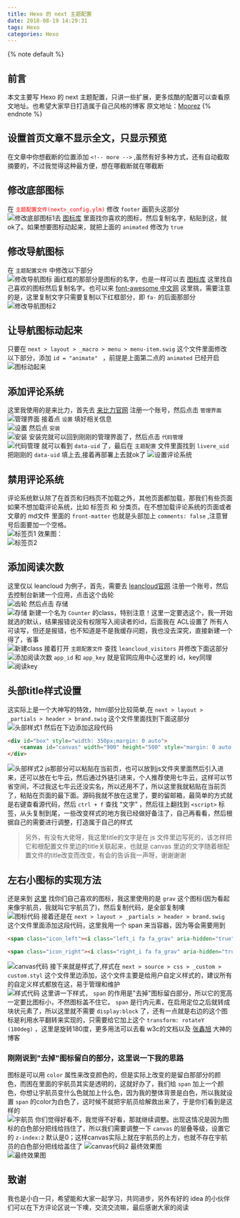 ```yaml
---
title: Hexo 的 next 主题配置
date: 2018-08-19 14:29:31
tags: Hexo
categories: Hexo
---
```

{% note default %}
## 前言

本文主要写 Hexo 的 next 主题配置，只讲一些扩展，更多炫酷的配置可以查看原文地址。也希望大家早日打造属于自己风格的博客
原文地址：[Moorez](http://shenzekun.cn/)
{% endnote %}
<!-- more -->
## 设置首页文章不显示全文，只显示预览

在文章中你想截断的位置添加  <span color=#ff0000>`<!-- more -->`</span>  ,虽然有好多种方式，还有自动截取摘要的，不过我觉得这种最方便，想在哪截断就在哪截断

## 修改底部图标

在  <font color=#ff0000>`主题配置文件(next>_config.ylm)`</font>  修改  `footer`  画箭头这部分<br/>
![修改底部图标1](https://i.loli.net/2018/08/19/5b79151909483.png)去  [图标库](https://fontawesome.com/icons?d=gallery)  里面找你喜欢的图标，然后复制名字，粘贴到这，就ok了。如果想要图标动起来，就把上面的  `animated`  修改为  `true`

## 修改导航图标

在  `主题配置文件`  中修改以下部分<br />
![修改导航图标](https://i.loli.net/2018/08/19/5b79180aa17e1.png)
画红框的那部分是图标的名字，也是一样可以去  [图标库](https://fontawesome.com/icons?d=gallery)  这里找自己喜欢的图标然后复制名字。也可以来  [font-awesome 中文网](http://www.fontawesome.com.cn/faicons/)  这里挑，需要注意的是，这里复制文字只需要复制以下红框部分，即  `fa-`  的后面那部分<br />
![修改导航图标2](https://i.loli.net/2018/08/19/5b79196273d27.png)

## 让导航图标动起来

只要在  `next > layout > _macro > menu > menu-item.swig`  这个文件里面修改以下部分，添加  `id = "animate" `  ，前提是上面第二点的  `animated`  已经开启<br />
![图标动起来](https://i.loli.net/2018/08/19/5b791b420cd90.png)

## 添加评论系统

这里我使用的是来比力，首先去  [来比力官网](https://livere.com/)  注册一个账号，然后点击  `管理界面`  <br />
![管理界面](https://i.loli.net/2018/08/19/5b7923fb07655.png)
接着点  `设置`  填好相关信息<br />
![设置](https://i.loli.net/2018/08/19/5b7924ababb2d.png)
然后点  `安装`  <br />
![安装](https://i.loli.net/2018/08/19/5b79257d78bb8.png)
安装完就可以回到刚刚的管理界面了，然后点击  `代码管理`  <br />
![代码管理](https://i.loli.net/2018/08/19/5b79260ac33d5.png)
就可以看到  `data-uid`  了，最后在  `主题配置`  文件里面找到  `livere_uid`  把刚刚的  `data-uid`  填上去,接着再部署上去就ok了
![设置评论系统](https://i.loli.net/2018/08/19/5b7927182cbc8.png)

## 禁用评论系统

评论系统默认除了在首页和归档页不加载之外，其他页面都加载，那我们有些页面如果不想加载评论系统，比如 标签页 和 分类页。在不想加载评论系统的页面或者文章的 md文件 里面的  `front-matter`  也就是头部加上  `comments: false`  ,注意冒号后面要加一个空格。<br />
![标签页1](https://i.loli.net/2018/08/19/5b792d35a37cb.png)
效果图：<br />
![标签页2](https://i.loli.net/2018/08/19/5b792d6c59f1a.png)

## 添加阅读次数

这里仅以 leancloud 为例子，首先，需要去  [leancloud官网](https://leancloud.cn/)  注册一个账号，然后去控制台新建一个应用，点击这个齿轮<br />
![齿轮](https://i.loli.net/2018/08/19/5b792ff5d9212.png)
然后点击  存储<br />
![存储](https://i.loli.net/2018/08/19/5b79304cd1cab.png)
新建一个名为  `Counter`  的class，特别注意！这里一定要选这个，我一开始就选的默认，结果报错说没有权限写入阅读者的id，后面我在 ACL设置了 所有人可读写，但还是报错，也不知道是不是我缓存问题，我也没去深究，直接新建一个得了，省事 <br />
![新建class](https://i.loli.net/2018/08/19/5b7930b85f90f.png)
接着打开  `主题配置文件`  查找  `leancloud_visitors`  并修改下面这部分<br />
![添加阅读次数](https://i.loli.net/2018/08/19/5b79322fc8a87.png)
`app_id`  和  `app_key`  就是官网应用中心这里的 id，key同理<br />
![阅读key](https://i.loli.net/2018/08/19/5b7932df1f0d7.png)

## 头部title样式设置

这实际上是一个大神写的特效，html部分比较简单,在  `next > layout > _partials > header > brand.swig`  这个文件里面找到下面这部分<br />
![头部样式1](https://i.loli.net/2018/08/19/5b7958ed2a1ef.png)
然后在下边添加这段代码

```html
<div id="box" style="width: 350px;margin: 0 auto">
    <canvas id="canvas" width="900" height="500" style="margin: 0 auto;position: relative;z-index: 2;margin-bottom: 1em;max-width: 100%;height: auto;font-family: Apple Chancery"></canvas>
</div>
```
![头部样式2](https://i.loli.net/2018/08/19/5b795abc56894.png)
js那部分可以粘贴在当前页，也可以放到js文件夹里面然后引入进来，还可以放在七牛云，然后通过外链引进来，个人推荐使用七牛云，这样可以节省空间，不过我这七牛云还没实名，所以还用不了，所以这里我就粘贴在当前页了，粘贴在页面的最下面。源码我就不放在这里了，要的留邮箱，最简单的方式就是右键查看源代码，然后  `ctrl + f`  查找  “文字”  ，然后往上翻找到  `<script>`  标签，从头复制到尾，一些改变样式的地方我已经做好备注了，自己再看看，然后根据自己的需要进行调整，打造属于自己的样式
> 另外，有没有大佬呀，我这里title的文字是在 js 文件里边写死的，该怎样把它和根配置文件里边的title关联起来，也就是 canvas 里边的文字随着根配置文件的title改变而改变，有会的告诉我一声呀，谢谢谢谢

## 左右小图标的实现方法

还是来到  [这里](http://www.fontawesome.com.cn/faicons/)  找你们自己喜欢的图标，我这里使用的是  `grav`  这个图标(因为看起来像宇航员，我就叫它宇航员了)，然后复制代码，是全部复制噢<br />
![图标代码](https://i.loli.net/2018/08/19/5b795ee5c0b03.png)
接着还是在  `next > layout > _partials > header > brand.swig`  这个文件里面添加这段代码，这里我用一个 span 来当容器，因为等会需要用到
```html
<span class="icon_left"><i class="left_i fa fa_grav" aria-hidden="true"></i></span>
```
```html
<span class="icon_right"><i class="right_i fa fa_grav" aria-hidden="true"></i></span>
```

![canvas代码](https://i.loli.net/2018/08/19/5b795fda3382b.png)
接下来就是样式了,样式在  `next > source > css > _custom > custom.styl`  这个文件里边添加，这个文件主要是给用户自定义样式的，建议所有的自定义样式都放在这，易于管理和维护<br />
![样式代码](https://i.loli.net/2018/08/19/5b79612d8c7fa.png)
这里讲一下样式，  `span`  的作用是"去掉"图标留白部分，所以它的宽高一定要比图标小，不然图标盖不住它。  `span`  是行内元素，在启用定位之后就转成块状元素了，所以这里就不需要  `display:block`  了，还有一点就是右边的这个图标是利用水平翻转来实现的，只需要给它加上这个  `transform: rotateY (180deg)`  ，这里是旋转180度，更多用法可以去看 w3c的文档以及  [张鑫旭](https://www.zhangxinxu.com/wordpress/2015/05/css3-transform-affect/)  大神的博客

### 刚刚说到"去掉"图标留白的部分，这里说一下我的思路

图标是可以用  `color`  属性来改变颜色的，但是实际上改变的是留白那部分的颜色，而困在里面的宇航员其实是透明的，这就好办了，我们给  `span`  加上一个颜色，你想让宇航员变什么色就加上什么色，因为我的整体背景是白色，所以我就设置  `span`  的color为白色了，这时候不就把宇航员给解救出来了，于是你们看到是这样的<br />
![宇航员](https://i.loli.net/2018/08/19/5b79656741f73.png)
你们觉得好看不，我觉得不好看，那就继续调整。出现这情况是因为图标的白色部分把线给挡住了，所以我们需要调整一下  `canvas`  的层叠等级，设置它的  `z-index:2`  默认是0；这样canvas实际上就在宇航员的上方，也就不存在宇航员的白色部分把线给盖住了
![canvas代码2](https://i.loli.net/2018/08/19/5b79669d864eb.png)
最终效果图<br />
![最终效果图](https://i.loli.net/2018/08/19/5b7966d7cd6c8.png)

## 致谢
我也是小白一只，希望能和大家一起学习，共同进步，另外有好的 idea 的小伙伴们可以在下方评论区说一下噢，交流交流嘛，最后感谢大家的阅读
<br />
<br />
<br />
